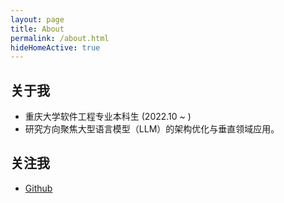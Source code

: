 ```yaml
---
layout: page
title: About
permalink: /about.html
hideHomeActive: true
---
```


## 关于我

* 重庆大学软件工程专业本科生 (2022.10 ~ )
*  研究方向聚焦大型语言模型（LLM）的架构优化与垂直领域应用。


## 关注我

- [Github](https://github.com/{{site.github}})
